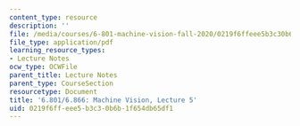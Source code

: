 ```yaml
---
content_type: resource
description: ''
file: /media/courses/6-801-machine-vision-fall-2020/0219f6ffeee5b3c30b6b1f654db65df1_MIT6_801F20_lec5.pdf
file_type: application/pdf
learning_resource_types:
- Lecture Notes
ocw_type: OCWFile
parent_title: Lecture Notes
parent_type: CourseSection
resourcetype: Document
title: '6.801/6.866: Machine Vision, Lecture 5'
uid: 0219f6ff-eee5-b3c3-0b6b-1f654db65df1
---
```

